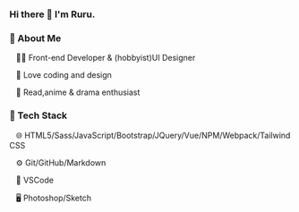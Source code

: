 ### Hi there 👋 I'm Ruru.

<h3>🔖 About Me</h3>

&nbsp;&nbsp;&nbsp;👩‍💻   Front-end Developer & (hobbyist)UI Designer

&nbsp;&nbsp;&nbsp;🙌  Love coding and design

&nbsp;&nbsp;&nbsp;📙  Read,anime & drama enthusiast



<h3>🔖 Tech Stack</h3>

&nbsp;&nbsp;&nbsp;🌐  HTML5/Sass/JavaScript/Bootstrap/JQuery/Vue/NPM/Webpack/Tailwind CSS

&nbsp;&nbsp;&nbsp;⚙️  Git/GitHub/Markdown

&nbsp;&nbsp;&nbsp;🔧  VSCode

&nbsp;&nbsp;&nbsp;🖥  Photoshop/Sketch

